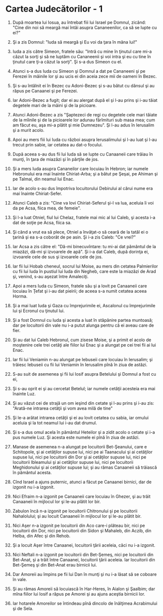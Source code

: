 # Cartea Judec&#259;torilor - 1

1. După moartea lui Iosua, au întrebat fiii lui Israel pe Domnul, zicând: "Cine din noi să meargă mai întâi asupra Cananeenilor, ca să se lupte cu ei?"

2. Şi a zis Domnul: "Iuda să meargă şi Eu voi da ţara în mâna lui!"

3. Iuda a zis către Simeon, fratele său: "Intră cu mine în ţinutul care mi-a căzut la sorţi şi să ne luptăm cu Cananeenii şi voi intra şi eu cu tine în ţinutul care ţi-a căzut la sorţi". Şi s-a dus Simeon cu el.

4. Atunci s-a dus Iuda cu Simeon şi Domnul a dat pe Cananeeni şi pe Ferezei în mâinile lor şi au ucis ei din aceia zece mii de oameni în Bezec.

5. Şi s-au întâlnit ei în Bezec cu Adoni-Bezec şi s-au bătut cu dânsul şi au răpus pe Canaanei şi pe Ferezei.

6. Iar Adoni-Bezec a fugit; dar ei au alergat după el şi l-au prins şi i-au tăiat degetele mari de la mâini şi de la picioare.

7. Atunci Adoni-Bezec a zis "Şaptezeci de regi cu degetele cele mari tăiate de la mîinile şi de la picioarele lor adunau fărîmituri sub masa mea; cum am făcut eu, aşa mi-a plătit şi mie Dumnezeu". Şi l-au adus în Ierusalim şi a murit acolo.

8. Apoi au mers fiii lui Iuda cu război asupra Ierusalimului şi l-au luat şi l-au trecut prin sabie, iar cetatea au dat-o focului.

9. După aceea s-au dus fii lui Iuda să se lupte cu Canaaneii care trăiau în munţi, în ţara de miazăzi şi în părţile de jos.

10. Şi a mers Iuda asupra Cananeilor care locuiau în Hebron; iar numele Hebronului era mai înainte Chiriat-Arba; şi a bătut pe Şeşai, pe Ahiman şi pe Talmai, din neamul lui Enac.

11. Iar de acolo s-au dus împotriva locuitorului Debirului al cărui nume era mai înainte Chiriat-Sefer.

12. Atunci Caleb a zis: "Cine va lovi Chiriat-Seferul şi-l va lua, aceluia îi voi da pe Acsa, fiica mea, de femeie".

13. Şi l-a luat Otniel, fiul lui Chelaz, fratele mai mic al lui Caleb, şi acesta i-a dat de soţie pe Acsa, fiica sa.

14. Şi când a vrut ea să plece, Otniel a învăţat-o să ceară de la tatăl ei o ţarină şi ea s-a coborât de pe asin. Şi i-a zis Caleb: "Ce vrei?"

15. Iar Acsa a zis către el: "Dă-mi binecuvîntare: tu mi-ai dat pământul de la miazăzi, dă-mi şi izvoarele de apă". Şi i-a dat Caleb, după dorinţa ei, izvoarele cele de sus şi izvoarele cele de jos.

16. Iar fii lui Hobab cheneul, socrul lui Moise, au mers din cetatea Palmierilor cu fii lui Iuda în pustiul lui Iuda din Negheb, care este la miazăzi de Arad şi, venind, s-au aşezat între Amaleciţi.

17. Apoi a mers Iuda cu Simeon, fratele său şi a lovit pe Canaaneii care locuiau în Ţefat şi i-au dat pieirii; de aceea s-a numit cetatea aceea Horma.

18. Şi a mai luat Iuda şi Gaza cu împrejurimile ei, Ascalonul cu împrejurimile lui şi Ecronul cu ţinutul lui.

19. Şi a fost Domnul cu Iuda şi acesta a luat în stăpânire partea muntoasă; dar pe locuitorii din vale nu i-a putut alunga pentru că ei aveau care de fier.

20. Şi au dat lui Caleb Hebronul, cum zisese Moise, şi a primit el acolo de moştenire cele trei cetăţi ale fiilor lui Enac şi a alungat pe cei trei fii ai lui Enac.

21. Iar fii lui Veniamin n-au alungat pe Iebuseii care locuiau în Ierusalim; şi trăiesc Iebuseii cu fii lui Veniamin în Ierusalim pînă în ziua de astăzi.

22. S-au suit de asemenea şi fii lui Iosif asupra Betelului şi Domnul a fost cu ei,

23. Şi s-au oprit ei şi au cercetat Betelul; iar numele cetăţii acesteia era mai înainte Luz.

24. Şi au văzut cei de strajă un om ieşind din cetate şi l-au prins şi i-au zis: "Arată-ne intrarea cetăţii şi vom avea milă de tine"

25. Şi le-a arătat intrarea cetăţii şi ei au lovit cetatea cu sabia, iar omului aceluia şi la tot neamul lui i-au dat drumul.

26. Şi s-a dus omul acela în pământul Heteilor şi a zidit acolo o cetate şi i-a pus numele Luz. Şi acesta este numele ei pînă în ziua de astăzi.

27. Manase de asemenea n-a alungat pe locuitorii Bet-Şeanului, care e Schitopole, şi ai cetăţilor supuse lui, nici pe ai Taanacului şi ai cetăţilor supuse lui, nici pe locuitorii din Dor şi ai cetăţilor supuse lui, nici pe locuitorii Ibleamului şi ai cetăţilor supuse lui, nici pe locuitorii Meghidonului şi ai cetăţilor supuse lui; şi au rămas Canaaneii să trăiască în pământul acesta.

28. Cînd Israel a ajuns puternic, atunci a făcut pe Canaanei birnici, dar de izgonit nu i-a izgonit.

29. Nici Efraim n-a izgonit pe Canaaneii care locuiau în Ghezer, şi au trăit Canaaneii în mijlocul lor şi le-au plătit lor bir.

30. Zabulon încă n-a izgonit pe locuitorii Chitronului şi pe locuitorii Nahalolului; şi au locuit Canaaneii în mijlocul lor şi le-au plătit bir.

31. Nici Aşer n-a izgonit pe locuitorii din Aco care-i plăteau bir, nici pe locuitorii din Dor, nici pe locuitorii din Sidon şi Mahaleb, din Aczib, din Helba, din Afec şi din Rehob.

32. Şi a locuit Aşer între Canaanei, locuitorii ţării aceleia, căci nu i-a izgonit.

33. Nici Neftali n-a izgonit pe locuitorii din Bet-Şemeş, nici pe locuitorii din Bet-Anat, şi a trăit între Canaanei, locuitorii ţării aceleia. Iar locuitorii din Bet-Şemeş şi din Bet-Anat erau birnicii lui.

34. Dar Amoreii au împins pe fii lui Dan în munţi şi nu i-a lăsat să se coboare în vale.

35. Şi au rămas Amoreii să locuiască în Har-Heres, în Aialon şi Şaalbim; dar mîna fiilor lui Iosif a răpus pe Amorei şi au ajuns aceştia birnicii lor.

36. Iar hotarele Amoreilor se întindeau pînă dincolo de înălţimea Acrabimului şi de Sela.

